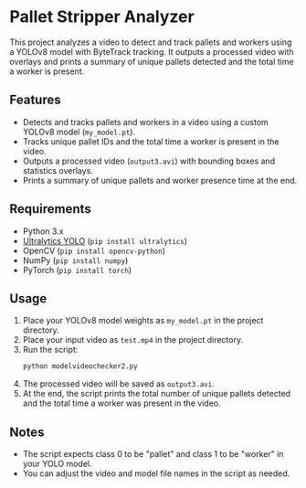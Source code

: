# Pallet Stripper Analyzer

This project analyzes a video to detect and track pallets and workers using a YOLOv8 model with ByteTrack tracking. It outputs a processed video with overlays and prints a summary of unique pallets detected and the total time a worker is present.

## Features
- Detects and tracks pallets and workers in a video using a custom YOLOv8 model (`my_model.pt`).
- Tracks unique pallet IDs and the total time a worker is present in the video.
- Outputs a processed video (`output3.avi`) with bounding boxes and statistics overlays.
- Prints a summary of unique pallets and worker presence time at the end.

## Requirements
- Python 3.x
- [Ultralytics YOLO](https://docs.ultralytics.com/) (`pip install ultralytics`)
- OpenCV (`pip install opencv-python`)
- NumPy (`pip install numpy`)
- PyTorch (`pip install torch`)

## Usage
1. Place your YOLOv8 model weights as `my_model.pt` in the project directory.
2. Place your input video as `test.mp4` in the project directory.
3. Run the script:
   ```bash
   python modelvideochecker2.py
   ```
4. The processed video will be saved as `output3.avi`.
5. At the end, the script prints the total number of unique pallets detected and the total time a worker was present in the video.

## Notes
- The script expects class 0 to be "pallet" and class 1 to be "worker" in your YOLO model.
- You can adjust the video and model file names in the script as needed.
